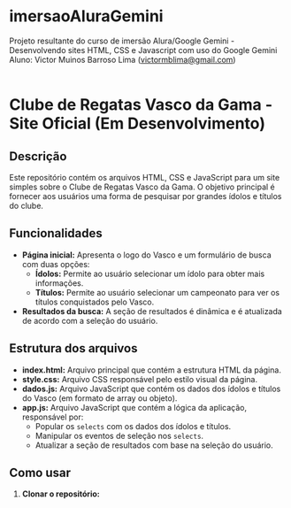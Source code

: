 # imersaoAluraGemini
Projeto resultante do curso de imersão Alura/Google Gemini - Desenvolvendo sites HTML, CSS e Javascript com uso do Google Gemini
       <br /> Aluno: Victor Muinos Barroso Lima (victormblima@gmail.com)
<br /><br />
# Clube de Regatas Vasco da Gama - Site Oficial (Em Desenvolvimento)

## Descrição
Este repositório contém os arquivos HTML, CSS e JavaScript para um site simples sobre o Clube de Regatas Vasco da Gama. O objetivo principal é fornecer aos usuários uma forma de pesquisar por grandes ídolos e títulos do clube.

## Funcionalidades
* **Página inicial:** Apresenta o logo do Vasco e um formulário de busca com duas opções:
    * **Ídolos:** Permite ao usuário selecionar um ídolo para obter mais informações.
    * **Títulos:** Permite ao usuário selecionar um campeonato para ver os títulos conquistados pelo Vasco.
* **Resultados da busca:** A seção de resultados é dinâmica e é atualizada de acordo com a seleção do usuário.

## Estrutura dos arquivos
* **index.html:** Arquivo principal que contém a estrutura HTML da página.
* **style.css:** Arquivo CSS responsável pelo estilo visual da página.
* **dados.js:** Arquivo JavaScript que contém os dados dos ídolos e títulos do Vasco (em formato de array ou objeto).
* **app.js:** Arquivo JavaScript que contém a lógica da aplicação, responsável por:
    * Popular os `selects` com os dados dos ídolos e títulos.
    * Manipular os eventos de seleção nos `selects`.
    * Atualizar a seção de resultados com base na seleção do usuário.

## Como usar
1. **Clonar o repositório:**
